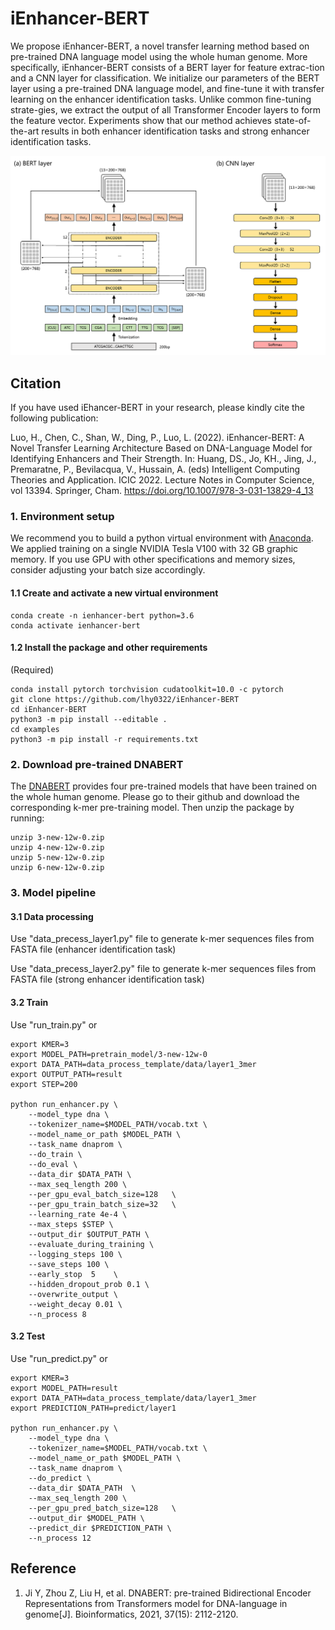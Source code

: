 # iEnhancer-BERT
We propose iEnhancer-BERT, a novel transfer learning method based on pre-trained DNA language model using the whole human genome. More specifically, iEnhancer-BERT consists of a BERT layer for feature extrac-tion and a CNN layer for classification. We initialize our parameters of the BERT layer using a pre-trained DNA language model, and fine-tune it with transfer learning on the enhancer identification tasks. Unlike common fine-tuning strate-gies, we extract the output of all Transformer Encoder layers to form the feature vector. Experiments show that our method achieves state-of-the-art results in both enhancer identification tasks and strong enhancer identification tasks.


![Image browser window](figure.png)

## Citation
If you have used iEhancer-BERT in your research, please kindly cite the following publication:

Luo, H., Chen, C., Shan, W., Ding, P., Luo, L. (2022). iEnhancer-BERT: A Novel Transfer Learning Architecture Based on DNA-Language Model for Identifying Enhancers and Their Strength. In: Huang, DS., Jo, KH., Jing, J., Premaratne, P., Bevilacqua, V., Hussain, A. (eds) Intelligent Computing Theories and Application. ICIC 2022. Lecture Notes in Computer Science, vol 13394. Springer, Cham. https://doi.org/10.1007/978-3-031-13829-4_13


### 1. Environment setup

We recommend you to build a python virtual environment with [Anaconda](https://docs.anaconda.com/anaconda/install/linux/). We applied training on a single NVIDIA Tesla V100 with 32 GB graphic memory. If you use GPU with other specifications and memory sizes, consider adjusting your batch size accordingly.

#### 1.1 Create and activate a new virtual environment

```
conda create -n ienhancer-bert python=3.6
conda activate ienhancer-bert
```



#### 1.2 Install the package and other requirements

(Required)

```
conda install pytorch torchvision cudatoolkit=10.0 -c pytorch
git clone https://github.com/lhy0322/iEnhancer-BERT
cd iEnhancer-BERT
python3 -m pip install --editable .
cd examples
python3 -m pip install -r requirements.txt
```
### 2. Download pre-trained DNABERT
The [DNABERT](https://github.com/jerryji1993/DNABERT) provides four pre-trained models that have been trained on the whole human genome. Please go to their github and download the corresponding k-mer pre-training model. Then unzip the package by running:
```
unzip 3-new-12w-0.zip
unzip 4-new-12w-0.zip
unzip 5-new-12w-0.zip
unzip 6-new-12w-0.zip
```
### 3. Model pipeline
#### 3.1 Data processing
Use "data_precess_layer1.py" file to generate k-mer sequences files from FASTA file (enhancer identification task)

Use "data_precess_layer2.py" file to generate k-mer sequences files from FASTA file (strong enhancer identification task)

#### 3.2 Train
Use "run_train.py" or

```
export KMER=3
export MODEL_PATH=pretrain_model/3-new-12w-0
export DATA_PATH=data_process_template/data/layer1_3mer
export OUTPUT_PATH=result
export STEP=200

python run_enhancer.py \
    --model_type dna \
    --tokenizer_name=$MODEL_PATH/vocab.txt \
    --model_name_or_path $MODEL_PATH \
    --task_name dnaprom \
    --do_train \
    --do_eval \
    --data_dir $DATA_PATH \
    --max_seq_length 200 \
    --per_gpu_eval_batch_size=128   \
    --per_gpu_train_batch_size=32   \
    --learning_rate 4e-4 \
    --max_steps $STEP \
    --output_dir $OUTPUT_PATH \
    --evaluate_during_training \
    --logging_steps 100 \
    --save_steps 100 \
    --early_stop  5    \ 
    --hidden_dropout_prob 0.1 \
    --overwrite_output \
    --weight_decay 0.01 \
    --n_process 8
```
#### 3.2 Test
Use "run_predict.py" or

```
export KMER=3
export MODEL_PATH=result
export DATA_PATH=data_process_template/data/layer1_3mer
export PREDICTION_PATH=predict/layer1

python run_enhancer.py \
    --model_type dna \
    --tokenizer_name=$MODEL_PATH/vocab.txt \
    --model_name_or_path $MODEL_PATH \
    --task_name dnaprom \
    --do_predict \
    --data_dir $DATA_PATH  \
    --max_seq_length 200 \
    --per_gpu_pred_batch_size=128   \
    --output_dir $MODEL_PATH \
    --predict_dir $PREDICTION_PATH \
    --n_process 12
```

## Reference
1. Ji Y, Zhou Z, Liu H, et al. DNABERT: pre-trained Bidirectional Encoder Representations from Transformers model for DNA-language in genome[J]. Bioinformatics, 2021, 37(15): 2112-2120.
